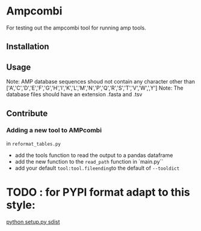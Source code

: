# Ampcombi
For testing out the ampcombi tool for running amp tools.

## Installation

## Usage

Note: AMP database sequences shoud not contain any character other than ['A','C','D','E','F','G','H','I','K','L','M','N','P','Q','R','S','T','V','W',',Y']
Note: The database files should have an extension .fasta and .tsv

## Contribute
### Adding a new tool to AMPcombi
in `reformat_tables.py` 
- add the tools function to read the output to a pandas dataframe
- add the new function to the `read_path` function
in `main.py``
- add your default `tool:tool.fileending`to the default of `--tooldict`

# TODO : for PYPI format adapt to this style: 
[python setup.py sdist](https://the-hitchhikers-guide-to-packaging.readthedocs.io/en/latest/creation.html)
